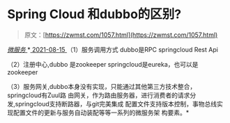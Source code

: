 <!--yml
category: 未分类
date: 0001-01-01 00:00:00
--->

# Spring Cloud 和dubbo的区别?

> 原文：[https://zwmst.com/1057.html](https://zwmst.com/1057.html)

   [ *微服务* ](https://zwmst.com/%e5%be%ae%e6%9c%8d%e5%8a%a1)*[ <time datetime="2021-08-15T10:04:49+08:00"> 2021-08-15 </time> ](https://zwmst.com/1057.html)  （1）服务调用方式 dubbo是RPC springcloud Rest Api

（2）注册中心,dubbo 是zookeeper springcloud是eureka，也可以是zookeeper

（3）服务网关,dubbo本身没有实现，只能通过其他第三方技术整合，springcloud有Zuul路 由网关，作为路由服务器，进行消费者的请求分发,springcloud支持断路器，与git完美集成 配置文件支持版本控制，事物总线实现配置文件的更新与服务自动装配等等一系列的微服务架 构要素。*